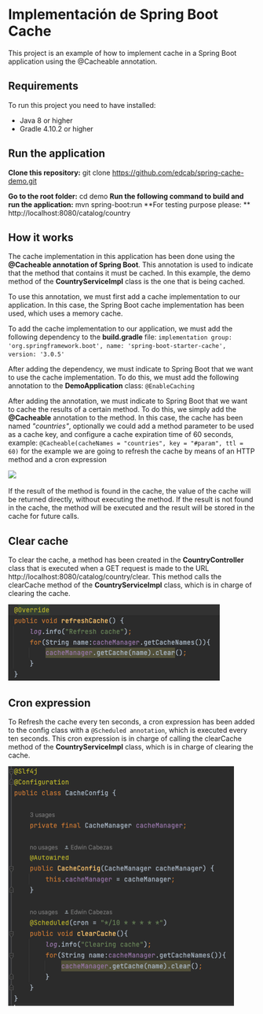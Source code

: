 # **Implementación de Spring Boot Cache**
This project is an example of how to implement cache in a Spring Boot application using the @Cacheable annotation.

## **Requirements**

To run this project you need to have installed:

* Java 8 or higher
* Gradle 4.10.2 or higher

## **Run the application**

**Clone this repository:** 
git clone https://github.com/edcab/spring-cache-demo.git

**Go to the root folder:** cd demo
**Run the following command to build and run the application:** mvn spring-boot:run
**For testing purpose please: ** http://localhost:8080/catalog/country

## **How it works**
The cache implementation in this application has been done using the **@Cacheable annotation of Spring Boot**. This annotation is used to indicate that the method that contains it must be cached. In this example, the demo method of the **CountryServiceImpl** class is the one that is being cached.

To use this annotation, we must first add a cache implementation to our application. In this case, the Spring Boot cache implementation has been used, which uses a memory cache.

To add the cache implementation to our application, we must add the following dependency to the **build.gradle** file:
`implementation group: 'org.springframework.boot', name: 'spring-boot-starter-cache', version: '3.0.5'`

After adding the dependency, we must indicate to Spring Boot that we want to use the cache implementation. To do this, we must add the following annotation to the **DemoApplication** class:
`@EnableCaching`

After adding the annotation, we must indicate to Spring Boot that we want to cache the results of a certain method. To do this, we simply add the **@Cacheable** annotation to the method. In this case, the cache has been named _"countries"_, optionally we could add a method parameter to be used as a cache key, and configure a cache expiration time of 60 seconds, example:
`@Cacheable(cacheNames = "countries", key = "#param", ttl = 60)` for the example we are going to refresh the cache by means of an HTTP method and a cron expression

![](/Users/edwin.cabezas/Documents/method_country_cache.png)

If the result of the method is found in the cache, the value of the cache will be returned directly, without executing the method. If the result is not found in the cache, the method will be executed and the result will be stored in the cache for future calls.

## Clear cache
To clear the cache, a method has been created in the **CountryController** class that is executed when a GET request is made to the URL http://localhost:8080/catalog/country/clear. This method calls the clearCache method of the **CountryServiceImpl** class, which is in charge of clearing the cache.

![img.png](img.png)

## Cron expression

To Refresh the cache every ten seconds, a cron expression has been added to the config class with a `@Scheduled annotation`, which is executed every ten seconds.
This cron expression is in charge of calling the clearCache method of the **CountryServiceImpl** class, which is in charge of clearing the cache.

![img_1.png](img_1.png)
